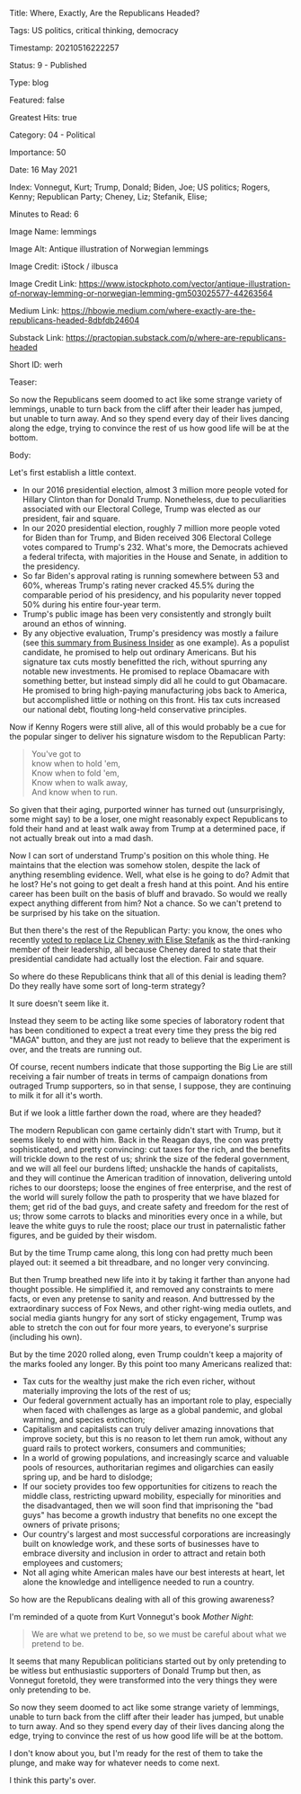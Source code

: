Title:  Where, Exactly, Are the Republicans Headed?

Tags:   US politics, critical thinking, democracy

Timestamp: 20210516222257

Status: 9 - Published

Type:   blog

Featured: false

Greatest Hits: true

Category: 04 - Political

Importance: 50

Date:   16 May 2021

Index:  Vonnegut, Kurt; Trump, Donald; Biden, Joe; US politics; Rogers, Kenny; Republican Party; Cheney, Liz; Stefanik, Elise; 

Minutes to Read: 6

Image Name: lemmings

Image Alt: Antique illustration of Norwegian lemmings

Image Credit: iStock / ilbusca

Image Credit Link: https://www.istockphoto.com/vector/antique-illustration-of-norway-lemming-or-norwegian-lemming-gm503025577-44263564

Medium Link: https://hbowie.medium.com/where-exactly-are-the-republicans-headed-8dbfdb24604

Substack Link: https://practopian.substack.com/p/where-are-republicans-headed

Short ID: werh

Teaser:

So now the Republicans seem doomed to act like some strange variety of lemmings, unable to turn back from the cliff after their leader has jumped, but unable to turn away. And so they spend every day of their lives dancing along the edge, trying to convince the rest of us how good life will be at the bottom.


Body:

Let's first establish a little context. 

+ In our 2016 presidential election, almost 3 million more people voted for Hillary Clinton than for Donald Trump. Nonetheless, due to peculiarities associated with our Electoral College, Trump was elected as our president, fair and square. 
+ In our 2020 presidential election, roughly 7 million more people voted for Biden than for Trump, and Biden received 306 Electoral College votes compared to Trump's 232. What's more, the Democrats achieved a federal trifecta, with majorities in the House and Senate, in addition to the presidency. 
+ So far Biden's approval rating is running somewhere between 53 and 60%, whereas Trump's rating never cracked 45.5% during the comparable period of his presidency, and his popularity never topped 50% during his entire four-year term. 
+ Trump's public image has been very consistently and strongly built around an ethos of winning. 
+ By any objective evaluation, Trump's presidency was mostly a failure (see [this summary from Business Insider][bi] as one example). As a populist candidate, he promised to help out ordinary Americans. But his signature tax cuts mostly benefitted the rich, without spurring any notable new investments. He promised to replace Obamacare with something better, but instead simply did all he could to gut Obamacare. He promised to bring high-paying manufacturing jobs back to America, but accomplished little or nothing on this front. His tax cuts increased our national debt, flouting long-held conservative principles. 

Now if Kenny Rogers were still alive, all of this would probably be a cue for the popular singer to deliver his signature wisdom to the Republican Party:

> You've got to   
> know when to hold 'em,  
> Know when to fold 'em,  
> Know when to walk away,  
> And know when to run.

So given that their aging, purported winner has turned out (unsurprisingly, some might say) to be a loser, one might reasonably expect Republicans to fold their hand and at least walk away from Trump at a determined pace, if not actually break out into a mad dash. 

Now I can sort of understand Trump's position on this whole thing. He maintains that the election was somehow stolen, despite the lack of anything resembling evidence. Well, what else is he going to do? Admit that he lost? He's not going to get dealt a fresh hand at this point. And his entire career has been built on the basis of bluff and bravado. So would we really expect anything different from him? Not a chance. So we can't pretend to be surprised by his take on the situation. 

But then there's the rest of the Republican Party: you know, the ones who recently [voted to replace Liz Cheney with Elise Stefanik][stefanik] as the third-ranking member of their leadership, all because Cheney dared to state that their presidential candidate had actually lost the election. Fair and square. 

So where do these Republicans think that all of this denial is leading them? Do they really have some sort of long-term strategy? 

It sure doesn't seem like it. 

Instead they seem to be acting like some species of laboratory rodent that has been conditioned to expect a treat every time they press the big red "MAGA" button, and they are just not ready to believe that the experiment is over, and the treats are running out. 

Of course, recent numbers indicate that those supporting the Big Lie are still receiving a fair number of treats in terms of campaign donations from outraged Trump supporters, so in that sense, I suppose, they are continuing to milk it for all it's worth.

But if we look a little farther down the road, where are they headed?

The modern Republican con game certainly didn't start with Trump, but it seems likely to end with him. Back in the Reagan days, the con was pretty sophisticated, and pretty convincing: cut taxes for the rich, and the benefits will trickle down to the rest of us; shrink the size of the federal government, and we will all feel our burdens lifted; unshackle the hands of capitalists, and they will continue the American tradition of innovation, delivering untold riches to our doorsteps; loose the engines of free enterprise, and the rest of the world will surely follow the path to prosperity that we have blazed for them; get rid of the bad guys, and create safety and freedom for the rest of us; throw some carrots to blacks and minorities every once in a while, but leave the white guys to rule the roost; place our trust in paternalistic father figures, and be guided by their wisdom. 

But by the time Trump came along, this long con had pretty much been played out: it seemed a bit threadbare, and no longer very convincing. 

But then Trump breathed new life into it by taking it farther than anyone had thought possible. He simplified it, and removed any constraints to mere facts, or even any pretense to sanity and reason. And buttressed by the extraordinary success of Fox News, and other right-wing media outlets, and social media giants hungry for any sort of sticky engagement, Trump was able to stretch the con out for four more years, to everyone's surprise (including his own).  

But by the time 2020 rolled along, even Trump couldn't keep a majority of the marks fooled any longer. By this point too many Americans realized that:

+ Tax cuts for the wealthy just make the rich even richer, without materially improving the lots of the rest of us;
+ Our federal government actually has an important role to play, especially when faced with challenges as large as a global pandemic, and global warming, and species extinction; 
+ Capitalism and capitalists can truly deliver amazing innovations that improve society, but this is no reason to let them run amok, without any guard rails to protect workers, consumers and communities;
+ In a world of growing populations, and increasingly scarce and valuable pools of resources, authoritarian regimes and oligarchies can easily spring up, and be hard to dislodge;
+ If our society provides too few opportunities for citizens to reach the middle class, restricting upward mobility, especially for minorities and the disadvantaged, then we will soon find that imprisoning the "bad guys" has become a growth industry that benefits no one except the owners of private prisons; 
+ Our country's largest and most successful corporations are increasingly built on knowledge work, and these sorts of businesses have to embrace diversity and inclusion in order to attract and retain both employees and customers;
+ Not all aging white American males have our best interests at heart, let alone the knowledge and intelligence needed to run a country.  

So how are the Republicans dealing with all of this growing awareness?

I'm reminded of a quote from Kurt Vonnegut's book *Mother Night*:

> We are what we pretend to be, so we must be careful about what we pretend to be.

It seems that many Republican politicians started out by only pretending to be witless but enthusiastic supporters of Donald Trump but then, as Vonnegut foretold, they were transformed into the very things they were only pretending to be. 

So now they seem doomed to act like some strange variety of lemmings, unable to turn back from the cliff after their leader has jumped, but unable to turn away. And so they spend every day of their lives dancing along the edge, trying to convince the rest of us how good life will be at the bottom.

I don't know about you, but I'm ready for the rest of them to take the plunge, and make way for whatever needs to come next. 

I think this party's over. 

[2016]: https://en.wikipedia.org/wiki/2016_United_States_presidential_election

[bi]: https://www.businessinsider.com/trump-biggest-accomplishments-and-failures-heading-into-2020-2019-12

[heather]: https://heathercoxrichardson.substack.com/p/may-12-2021

[stefanik]: https://www.npr.org/2021/05/14/996540840/new-yorks-elise-stefanik-installed-as-new-gop-conference-chair
